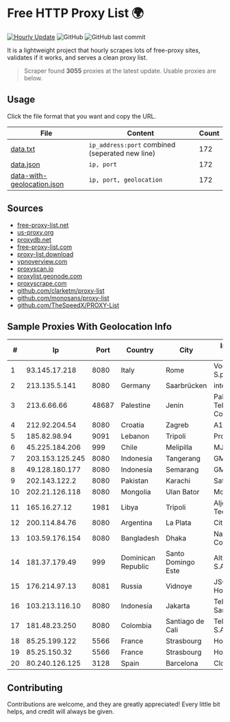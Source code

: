 
# Free HTTP Proxy List 🌍

[![Hourly Update](https://github.com/mertguvencli/http-proxy-list/actions/workflows/main.yml/badge.svg?branch=main)](https://github.com/mertguvencli/http-proxy-list/actions/workflows/main.yml)
![GitHub](https://img.shields.io/github/license/mertguvencli/http-proxy-list)
![GitHub last commit](https://img.shields.io/github/last-commit/mertguvencli/http-proxy-list)

It is a lightweight project that hourly scrapes lots of free-proxy sites, validates if it works, and serves a clean proxy list.


> Scraper found **3055** proxies at the latest update. Usable proxies are below.

## Usage

Click the file format that you want and copy the URL.


|File|Content|Count|
|----|-------|-----|
|[data.txt](https://raw.githubusercontent.com/mertguvencli/http-proxy-list/main/proxy-list/data.txt)|`ip_address:port` combined (seperated new line)|172|
|[data.json](https://raw.githubusercontent.com/mertguvencli/http-proxy-list/main/proxy-list/data.json)|`ip, port`|172|
|[data-with-geolocation.json](https://raw.githubusercontent.com/mertguvencli/http-proxy-list/main/proxy-list/data-with-geolocation.json)|`ip, port, geolocation`|172|

## Sources

* [free-proxy-list.net](https://free-proxy-list.net)
* [us-proxy.org](https://www.us-proxy.org)
* [proxydb.net](http://proxydb.net)
* [free-proxy-list.com](https://free-proxy-list.com/?page=&port=&type%5B%5D=http&type%5B%5D=https&up_time=0&search=Search)
* [proxy-list.download](https://www.proxy-list.download/HTTP)
* [vpnoverview.com](https://vpnoverview.com/privacy/anonymous-browsing/free-proxy-servers)
* [proxyscan.io](https://www.proxyscan.io)
* [proxylist.geonode.com](https://proxylist.geonode.com/api/proxy-list?limit=300&page=1&sort_by=lastChecked&sort_type=desc&protocols=http,https)
* [proxyscrape.com](https://api.proxyscrape.com/v2/?request=displayproxies&protocol=http&timeout=10000&country=all&ssl=all&anonymity=all)
* [github.com/clarketm/proxy-list](https://raw.githubusercontent.com/clarketm/proxy-list/master/proxy-list-raw.txt)
* [github.com/monosans/proxy-list](https://raw.githubusercontent.com/monosans/proxy-list/main/proxies/http.txt)
* [github.com/TheSpeedX/PROXY-List](https://raw.githubusercontent.com/TheSpeedX/PROXY-List/master/http.txt)


## Sample Proxies With Geolocation Info

|#|Ip|Port|Country|City|Internet Service Provider|
|-|--|----|-------|----|-------------------------|
|1|93.145.17.218|8080|Italy|Rome|Vodafone Italia S.p.A.|
|2|213.135.5.141|8080|Germany|Saarbrücken|intersaar GmbH|
|3|213.6.66.66|48687|Palestine|Jenin|Palestine Telecommunications Company|
|4|212.92.204.54|8080|Croatia|Zagreb|A1 Hrvatska d.o.o|
|5|185.82.98.94|9091|Lebanon|Tripoli|Protected|
|6|45.225.184.206|999|Chile|Melipilla|MJL NETWORK EIRL|
|7|203.153.125.245|8080|Indonesia|Tangerang|GMNUSANTARA|
|8|49.128.180.177|8080|Indonesia|Semarang|GMEDIA|
|9|202.143.122.2|8080|Pakistan|Karachi|Satcomm (Pvt.) Ltd.|
|10|202.21.126.118|8080|Mongolia|Ulan Bator|Mobinet LLC|
|11|165.16.27.12|1981|Libya|Tripoli|Aljeel Aljadeed For Technology|
|12|200.114.84.76|8080|Argentina|La Plata|Citarella S.A.|
|13|103.59.176.154|8080|Bangladesh|Dhaka|Nation Communication|
|14|181.37.179.49|999|Dominican Republic|Santo Domingo Este|Altice Dominicana S.A.|
|15|176.214.97.13|8081|Russia|Vidnoye|JSC "ER-Telecom Holding"|
|16|103.213.116.10|8080|Indonesia|Jakarta|Telemedia Dinamika Sarana|
|17|181.48.23.250|8080|Colombia|Santiago de Cali|Telmex Colombia S.A.|
|18|85.25.199.122|5566|France|Strasbourg|Host Europe GmbH|
|19|85.25.150.32|5566|France|Strasbourg|Host Europe GmbH|
|20|80.240.126.125|3128|Spain|Barcelona|Cloudi Nextgen SL|



## Contributing

Contributions are welcome, and they are greatly appreciated! Every
little bit helps, and credit will always be given.

